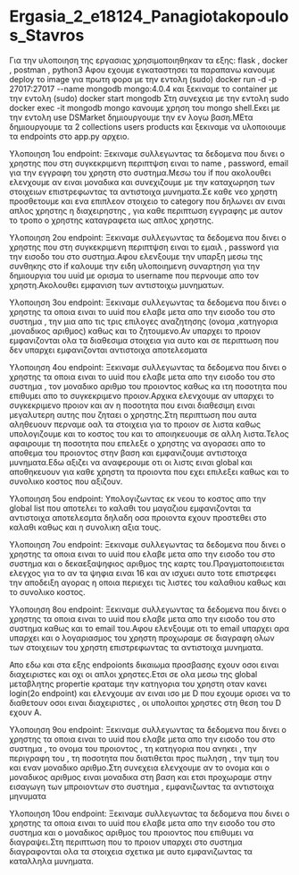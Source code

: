 # Ergasia_2_e18124_Panagiotakopoulos_Stavros

Για την υλοποιηση της εργασιας χρησιμοποιηθηκαν τα εξης: flask , docker , postman , python3 Αφου εχουμε εγκαταστησει τα παραπανω κανουμε deploy τo image για πρωτη φορα με την εντολη (sudo) docker run -d -p 27017:27017 --name mongodb mongo:4.0.4 και ξεκιναμε το container με την εντολη (sudo) docker start mongodb
Στη συνεχεια με την εντολη sudo docker exec -it mongodb mongo κανουμε χρηση του mongo shell.Εκει με την εντολη use DSMarket δημιουργουμε την εν λογω βαση.ΜΕτα δημιουργουμε τα 2 collections users products και ξεκιναμε να υλοποιουμε τα endpoints στο app.py αρχειο.

Υλοποιηση 1ου endpoint: Ξεκιναμε συλλεγωντας τα δεδομενα που δινει ο χρηστης που στη συγκεκριμενη περιπτψση ειναι το name , password, email για την εγγραφη του χρηστη στο συστημα.Μεσω του if που ακολουθει ελενχουμε αν ειναι μοναδικα και συνεχιζουμε με την καταχωρηση των στοιχειων επιστρεφωντας τα αντιστοιχα μυνηματα.Σε καθε νεο χρηστη προσθετουμε και ενα επιπλεον στοιχειο το category που δηλωνει αν ειναι απλος χρηστης η διαχειρηστης , για καθε περιπτωση εγγραφης με αυτον το τροπο ο χρηστης καταγραφετα ιως απλος χρηστης.

Υλοποιηση 2ου endpoint: Ξεκιναμε συλλεγωντας τα δεδομενα που δινει ο χρηστης που στη συγκεκριμενη περιπτψση ειναι το εμαιλ , password για την εισοδο του στο συστημα.Αφου ελενξουμε την υπαρξη μεσω της συνθηκης στο if καλουμε την ειδη υλοποιημενη συναρτηση για την δημιουργια του uuid με ορισμα το username που περνουμε απο τον χρηστη.Ακολουθει εμφανιση των αντιστοιχω μυνηματων.

Υλοποιηση 3ου endpoint: Ξεκιναμε συλλεγωντας τα δεδομενα που δινει ο χρηστης τα οποια ειναι το uuid που ελαβε μετα απο την εισοδο του στο συστημα , την μια απο τις τρις επιλογες αναζητησης (ονομα ,κατηγορια ,μοναδικος αριθμος) καθως και το ζητουμενο.Αν υπαρχει το προιον εμφανιζονται ολα τα διαθεσιμα στοιχεια για αυτο και σε περιπτωση που δεν υπαρχει εμφανιζονται αντιστοιχα αποτελεσματα


Υλοποιηση 4ου endpoint: Ξεκιναμε συλλεγωντας τα δεδομενα που δινει ο χρηστης τα οποια ειναι το uuid που ελαβε μετα απο την εισοδο του στο συστημα , τον μοναδικο αριθμο του προιοντος καθως κα ιτη ποσοτητα που επιθυμει απο το συγκεκριμενο προιον.Αρχικα ελενχουμε αν υπαρχει το συγκεκριμενο προιον και αν η ποσοτητα που ειναι διαθεσιμη ειναι μεγαλυτερη αυτης που ζηταει ο χρηστης.Στη περιπτωση που αυτα αληθευουν περναμε οαλ τα στοιχεια για το προιον σε λιστα καθως υπολογιζουμε και το κοστος του και το αποιηκευουμε σε αλλη λιστα.Τελος αφαιρουμε τη ποσοτητα που επελεξε ο χρηστης να αγορασει απο το αποθεμα του προιοντος στην βαση και εμφανιζουμε αντιστοιχα μυνηματα.Εδω αξιζει να αναφερουμε οτι οι λιστς ειναι global και αποθηκευουν για καθε χρηστη τα προιοντα που εχει επιλεξει καθως και το συνολικο κοστος που αξιζουν.

Υλοποιηση 5ου endpoint: Υπολογιζωντας εκ νεου το κοστος απο την global list που αποτελει το καλαθι του μαγαζιου εμφανιζονται τα αντιστοιχα αποτελεσμτα δηλαδη οσα προιοντα εχουν προστεθει στο καλαθι καθως και η συνολικη αξια τους.


Υλοποιηση 7ου endpoint: Ξεκιναμε συλλεγωντας τα δεδομενα που δινει ο χρηστης τα οποια ειναι το uuid που ελαβε μετα απο την εισοδο του στο συστημα και ο δεκαεξαψηφιος αριθμος της καρτς του.Πραγματοποιειεται ελεγχος για το αν τα ψηφια ειναι 16 και αν ισχυει αυτο τοτε επιστρεφει την αποδειξη αγορας η οποια περιεχει τις λιστες του καλαθιου καθως και το συνολικο κοστος.

Υλοποιηση 8ου endpoint: Ξεκιναμε συλλεγωντας τα δεδομενα που δινει ο χρηστης τα οποια ειναι το uuid που ελαβε μετα απο την εισοδο του στο συστημα καθως και το email του.Αφου ελενξουμε οτι το email υπαρχει αρα υπαρχει και ο λογαριασμος του χρηστη προχωραμε σε διαγραφη ολων των στοιχειων του χρηστη επιστρεφωντας τα αντιστοιχα μυνηματα.

Απο εδω και στα εξης endpoionts δικαιωμα προσβασης εχουν οσοι ειναι διαχειριστες και οχι οι απλοι χρηστες.Ετσι σε ολα μεσω της global μεταβλητης propertie κραταμε την κατηγορια του χρηστη οταν κανει login(2ο endpoint) και ελενχουμε αν ειναι ισο με D που εχουμε ορισει να το διαθετουν οσοι ειναι διαχειριστες , οι υπολοιποι χρηστες στη θεση του D εχουν Α.

Υλοποιηση 9ου endpoint: Ξεκιναμε συλλεγωντας τα δεδομενα που δινει ο χρηστης τα οποια ειναι το uuid που ελαβε μετα απο την εισοδο του στο συστημα , το ονομα του προιοντος , τη κατηγορια που ανηκει , την περιγραφη του , τη ποσοτητα που διατιθεται προς πωληση , την τιμη του και εναν μοναδικο αριθμο.Στη συνεχεια ελενχουμε αν το ονομα και ο μοναδικος αριθμος ειναι μοναδικα στη βαση και ετσι προχωραμε στην εισαγωγη των μπροιοντων στο συστημα , εμφανιζωντας τα αντιστοιχα μηνυματα


Υλοποιηση 10ου endpoint: Ξεκιναμε συλλεγωντας τα δεδομενα που δινει ο χρηστης τα οποια ειναι το uuid που ελαβε μετα απο την εισοδο του στο συστημα και ο μοναδικος αριθμος του προιοντος που επιθυμει να διαγραψει.Στη περιπτωση που το προιον υπαρχει στο συστημα διαγραφονται ολα τα στοιχεια σχετικα με αυτο εμφανιζωντας τα καταλληλα μυνηματα.

